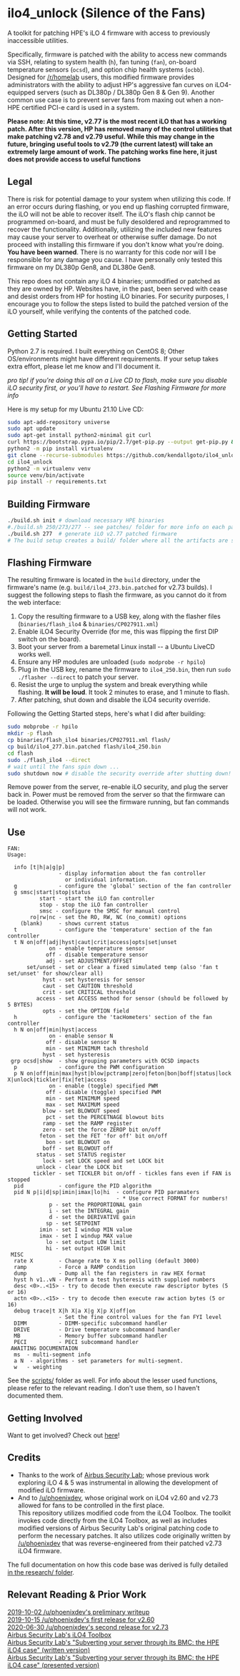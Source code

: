 # ilo4_unlock (Silence of the Fans)
A toolkit for patching HPE's iLO 4 firmware with access to previously inaccessible utilities.

Specifically, firmware is patched with the ability to access new commands via SSH, relating to system health (`h`), fan tuning (`fan`), on-board temperature sensors (`ocsd`), and option chip health systems (`ocbb`). Designed for [/r/homelab](https://reddit.com/r/homelab) users, this modified firmware provides administrators with the ability to adjust HP's aggressive fan curves on iLO4-equipped servers (such as DL380p / DL380p Gen 8 & Gen 9). Another common use case is to prevent server fans from maxing out when a non-HPE certified PCI-e card is used in a system.

**Please note: At this time, v2.77 is the most recent iLO that has a working patch. After this version, HP has removed many of the control utilities that make patching v2.78 and v2.79 useful. While this may change in the future, bringing useful tools to v2.79 (the current latest) will take an extremely large amount of work. The patching works fine here, it just does not provide access to useful functions**

## Legal
There is risk for potential damage to your system when utilizing this code. If an error occurs during flashing, or you end up flashing corrupted firmware, the iLO will not be able to recover itself. The iLO's flash chip cannot be programmed on-board, and must be fully desoldered and reprogrammed to recover the functionality. Additionally, utilizing the included new features may cause your server to overheat or otherwise suffer damage. Do not proceed with installing this firmware if you don't know what you're doing. **You have been warned**. There is no warranty for this code nor will I be responsible for any damage you cause. I have personally only tested this firmware on my DL380p Gen8, and DL380e Gen8.

This repo does not contain any iLO 4 binaries; unmodified or patched as they are owned by HP. Websites have, in the past, been served with cease and desist orders from HP for hosting iLO binaries. For security purposes, I encourage you to follow the steps listed to build the patched version of the iLO yourself, while verifying the contents of the patched code.

## Getting Started
Python 2.7 is required. I built everything on CentOS 8; Other OS/environments might have different requirements. If your setup takes extra effort, please let me know and I'll document it.

_pro tip! if you're doing this all on a Live CD to flash, make sure you disable iLO security first, or you'll have to restart. See Flashing Firmware for more info_

Here is my setup for my Ubuntu 21.10 Live CD:
```bash
sudo apt-add-repository universe
sudo apt update
sudo apt-get install python2-minimal git curl
curl https://bootstrap.pypa.io/pip/2.7/get-pip.py --output get-pip.py && sudo python2 get-pip.py
python2 -m pip install virtualenv
git clone --recurse-submodules https://github.com/kendallgoto/ilo4_unlock.git
cd ilo4_unlock
python2 -m virtualenv venv
source venv/bin/activate
pip install -r requirements.txt
```

## Building Firmware
``` bash
./build.sh init # download necessary HPE binaries
#./build.sh 250/273/277 -- see patches/ folder for more info on each patch!
./build.sh 277  # generate iLO v2.77 patched firmware
# The build setup creates a build/ folder where all the artifacts are stored. The final firmware location will be printed at the end of the script, if no errors are produced first.
```
## Flashing Firmware
The resulting firmware is located in the `build` directory, under the firmware's name (e.g. `build/ilo4_273.bin.patched` for v2.73 builds). I suggest the following steps to flash the firmware, as you cannot do it from the web interface:
1. Copy the resulting firmware to a USB key, along with the flasher files (`binaries/flash_ilo4` & `binaries/CP027911.xml`)
2. Enable iLO4 Security Override (for me, this was flipping the first DIP switch on the board).
3. Boot your server from a baremetal Linux install -- a Ubuntu LiveCD works well.
4. Ensure any HP modules are unloaded (`sudo modprobe -r hpilo`)
5. Plug in the USB key, rename the firmware to `ilo4_250.bin`, then run `sudo ./flasher --direct` to patch your server.
6. Resist the urge to unplug the system and break everything while flashing. **It will be loud**. It took 2 minutes to erase, and 1 minute to flash.
7. After patching, shut down and disable the iLO4 security override.

Following the Getting Started steps, here's what I did after building:
```bash
sudo mobprobe -r hpilo
mkdir -p flash
cp binaries/flash_ilo4 binaries/CP027911.xml flash/
cp build/ilo4_277.bin.patched flash/ilo4_250.bin
cd flash
sudo ./flash_ilo4 --direct
# wait until the fans spin down ...
sudo shutdown now # disable the security override after shutting down!
```
Remove power from the server, re-enable iLO security, and plug the server back in.
Power must be removed from the server so that the firmware can be loaded. Otherwise you will see the firmware running, but fan commands will not work.

## Use
```
FAN:
Usage:

  info [t|h|a|g|p]
                - display information about the fan controller
                  or individual information.
  g             - configure the 'global' section of the fan controller
  g smsc|start|stop|status
          start - start the iLO fan controller
          stop - stop the iLO fan controller
          smsc - configure the SMSC for manual control
       ro|rw|nc - set the RO, RW, NC (no_commit) options
    (blank)     - shows current status
  t             - configure the 'temperature' section of the fan controller
  t N on|off|adj|hyst|caut|crit|access|opts|set|unset
             on - enable temperature sensor
            off - disable temperature sensor
            adj - set ADJUSTMENT/OFFSET
      set/unset - set or clear a fixed simulated temp (also 'fan t set/unset' for show/clear all)
           hyst - set hysteresis for sensor
           caut - set CAUTION threshold
           crit - set CRITICAL threshold
         access - set ACCESS method for sensor (should be followed by 5 BYTES)
           opts - set the OPTION field
  h             - configure the 'tacHometers' section of the fan controller
  h N on|off|min|hyst|access
             on - enable sensor N
            off - disable sensor N
            min - set MINIMUM tach threshold
           hyst - set hysteresis
 grp ocsd|show  - show grouping parameters with OCSD impacts
  p             - configure the PWM configuration
  p N on|off|min|max|hyst|blow|pctramp|zero|feton|bon|boff|status|lock X|unlock|tickler|fix|fet|access
             on - enable (toggle) specified PWM
            off - disable (toggle) specified PWM
            min - set MINIMUM speed
            max - set MAXIMUM speed
           blow - set BLOWOUT speed
            pct - set the PERCETNAGE blowout bits
           ramp - set the RAMP register
           zero - set the force ZEROP bit on/off
          feton - set the FET 'for off' bit on/off
            bon - set BLOWOUT on
           boff - set BLOWOUT off
         status - set STATUS register
           lock - set LOCK speed and set LOCK bit
         unlock - clear the LOCK bit
        tickler - set TICKLER bit on/off - tickles fans even if FAN is stopped
  pid           - configure the PID algorithm
  pid N p|i|d|sp|imin|imax|lo|hi  - configure PID paramaters
                                  - * Use correct FORMAT for numbers!
             p - set the PROPORTIONAL gain
             i - set the INTEGRAL gain
             d - set the DERIVATIVE gain
            sp - set SETPOINT
          imin - set I windup MIN value
          imax - set I windup MAX value
            lo - set output LOW limit
            hi - set output HIGH lmit
 MISC
  rate X        - Change rate to X ms polling (default 3000)
  ramp          - Force a RAMP condition
  dump          - Dump all the fan registers in raw HEX format
  hyst h v1..vN - Perform a test hysteresis with supplied numbers
  desc <0>..<15> - try to decode then execute raw descriptor bytes (5 or 16)
  actn <0>..<15> - try to decode then execute raw action bytes (5 or 16)
  debug trace|t X|h X|a X|g X|p X|off|on
                - Set the fine control values for the fan FYI level
  DIMM          - DIMM-specific subcommand handler
  DRIVE         - Drive temperature subcommand handler
  MB            - Memory buffer subcommand handler
  PECI          - PECI subcommand handler
 AWAITING DOCUMENTAION
  ms  - multi-segment info
  a N  - algorithms - set parameters for multi-segment.
  w   - weighting
```
See the [scripts/](scripts/) folder as well.
For info about the lesser used functions, please refer to the relevant reading. I don't use them, so I haven't documented them.

## Getting Involved
Want to get involved? Check out [here](CONTRIBUTING.md)!

## Credits
- Thanks to the work of [Airbus Security Lab](https://github.com/airbus-seclab/ilo4_toolbox); whose previous work exploring iLO 4 & 5 was instrumental in allowing the development of modified iLO firmware.
- And to [/u/phoenixdev](https://www.reddit.com/user/phoenixdev), whose original work on iLO4 v2.60 and v2.73 allowed for fans to be controlled in the first place.  
This repository utilizes modified code from the iLO4 Toolbox. The toolkit invokes code directly from the iLO4 Toolbox, as well as includes modified versions of Airbus Security Lab's original patching code to perform the necessary patches. It also utilizes code originally written by [/u/phoenixdev](https://www.reddit.com/user/phoenixdev) that was reverse-engineered from their patched v2.73 iLO4 firmware.

The full documentation on how this code base was derived is fully detailed [in the research/ folder](research/readme.md).

## Relevant Reading & Prior Work
[2019-10-02 /u/phoenixdev's preliminary writeup](https://www.reddit.com/r/homelab/comments/dc7dbc/silence_of_the_fans_preliminary_success_with/)  
[2019-10-15 /u/phoenixdev's first release for v2.60](https://www.reddit.com/r/homelab/comments/di3vrk/silence_of_the_fans_controlling_hp_server_fans/)  
[2020-06-30 /u/phoenixdev's second release for v2.73](https://www.reddit.com/r/homelab/comments/di3vrk/silence_of_the_fans_controlling_hp_server_fans/)  
[Airbus Security Lab's iLO4 Toolbox](https://github.com/airbus-seclab/ilo4_toolbox)  
[Airbus Security Lab's "Subverting your server through its BMC: the HPE iLO4 case" (written version)](https://airbus-seclab.github.io/ilo/SSTIC2018-Article-subverting_your_server_through_its_bmc_the_hpe_ilo4_case-gazet_perigaud_czarny.pdf)  
[Airbus Security Lab's "Subverting your server through its BMC: the HPE iLO4 case" (presented version)](https://airbus-seclab.github.io/ilo/RECONBRX2018-Slides-Subverting_your_server_through_its_BMC_the_HPE_iLO4_case-perigaud-gazet-czarny.pdf)  

